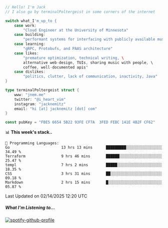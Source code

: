 ```go
// Hello! I'm Jack
// I also go by terminalPoltergeist in some corners of the internet

switch what_I'm_up_to {
    case work:
        "Cloud Engineer at the University of Minnesota"
    case building:
        "performant systems for interfacing with publicly available music datasets"
    case learning:
        "gRPC, Protobufs, and PAAS architecture"
    case likes:
        "premature optimization, technical writing, \
        alternative web-design, TUIs, sharing music with people, \
        coffee, well-documented apis"
    case dislikes:
        "politics, clutter, lack of communication, inactivity, Java"
}

type terminalPoltergeist struct {
    www: "jnem.me"
    twitter: "@i_heart_vim"
    instagram: "jacknemitz"
    email: "hi [at] jacknemitz [dot] com"
}

const pubKey = "FBE5 6654 5B22 93FE CF7A  3FED FEBC 141E 4B2F CF62"
```

<!--START_SECTION:waka-->
📊 **This week's stack..** 

```text
💬 Programming Languages: 
Go                       13 hrs 13 mins      █████████░░░░░░░░░░░░░░░░   34.49 % 
Terraform                9 hrs 46 mins       ██████░░░░░░░░░░░░░░░░░░░   25.47 % 
templ                    7 hrs 2 mins        █████░░░░░░░░░░░░░░░░░░░░   18.35 % 
CSS                      3 hrs 31 mins       ██░░░░░░░░░░░░░░░░░░░░░░░   09.18 % 
Markdown                 2 hrs 15 mins       █░░░░░░░░░░░░░░░░░░░░░░░░   05.87 % 
```


 Last Updated on 02/14/2025 12:20 UTC
<!--END_SECTION:waka-->

##### What I'm Listening to...

[![spotify-github-profile](https://jnem.me/listening-item?maxAge=2592000)](https://jnem.me/listening)
